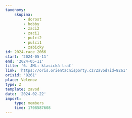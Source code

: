 ```yaml
---
taxonomy:
    skupina:
        - dorost
        - hobby
        - zaci2
        - zaci1
        - pulci2
        - pulci1
        - zabicky
id: 2024-race_2066
start: '2024-05-11'
end: '2024-05-11'
title: '6. JML: klasická trať'
link: 'https://oris.orientacnisporty.cz/Zavod?id=8261'
orisid: '8261'
place: Velenov
type: Z
template: zavod
date: '2024-02-22'
import:
    type: members
    time: 1708587608
---
```


